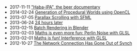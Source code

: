 * 2017-11-11 ["Haba-IPA", the beer documentary](./blog_habaipa.html)
* 2014-02-24 [Generation of Procedural Worlds using OpenCL](./blog_proceduralis.html)
* 2013-07-05 [Parallax Scrolling with SFML](./blog_parallax.html)
* 2013-06-24 [24 hours later](./blog_gamejam1.html)
* 2013-02-15 [Batch Rendering in Blender](./blog_batchrendering.html)
* 2013-02-03 [Maths is even more fun: Perlin Noise with GLSL](./blog_perlin.html)
* 2013-02-01 [Maths is fun! Interference with GLSL](./blog_interference.html)
* 2012-10-27 [The Network Connection Has Gone Out of Synch](./blog_out_of_sync.html)
